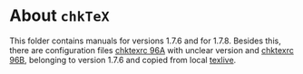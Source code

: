 <!-- markdownlint-disable no-trailing-spaces -->
<!-- markdownlint-disable no-inline-html -->

# About `chkTeX` 

This folder contains manuals for versions 1.7.6 and for 1.7.8. 
Besides this, there are configuration files 
[chktexrc 96A](./chktexrc96A) with unclear version 
and [chktexrc 96B](./chktexrc96B), 
belonging to version 1.7.6 
and copied from local [texlive](/usr/share/texmf/chktex/chktexrc). 
